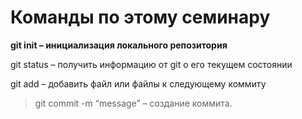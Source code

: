 # Команды по этому семинару
__git init – инициализация локального репозитория__

git status – получить информацию от git о его текущем состоянии

git add – добавить файл или файлы к следующему коммиту

> git commit -m “message” – создание коммита.